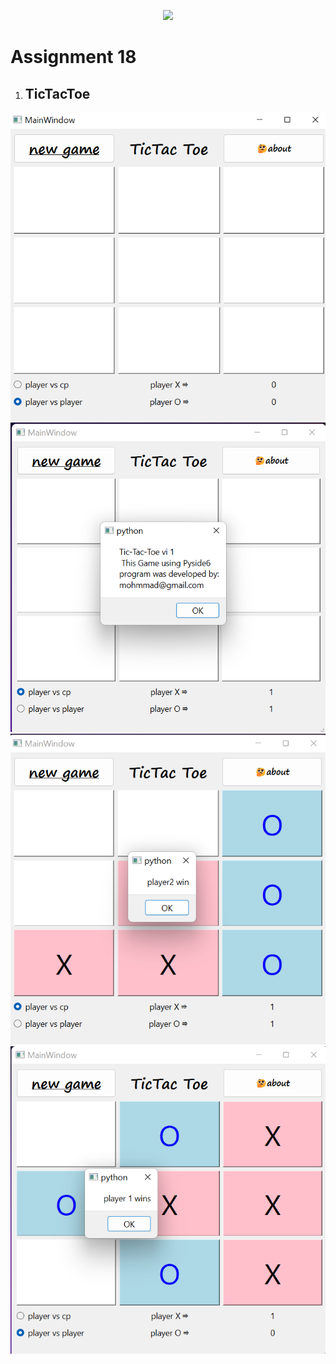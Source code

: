 
<p align="center"><a href="https://www.qt.io" target="_blank"><img src="https://seeklogo.com/images/Q/qt-small-logo-E980A7F727-seeklogo.com.png" width="200"></a></p><p></p>



# Assignment 18
1. ## **TicTacToe**
![screen shot](img\1.png)
![screen shot](img\2.png)
![screen shot](img\3.png)
![screen shot](img\4.png)